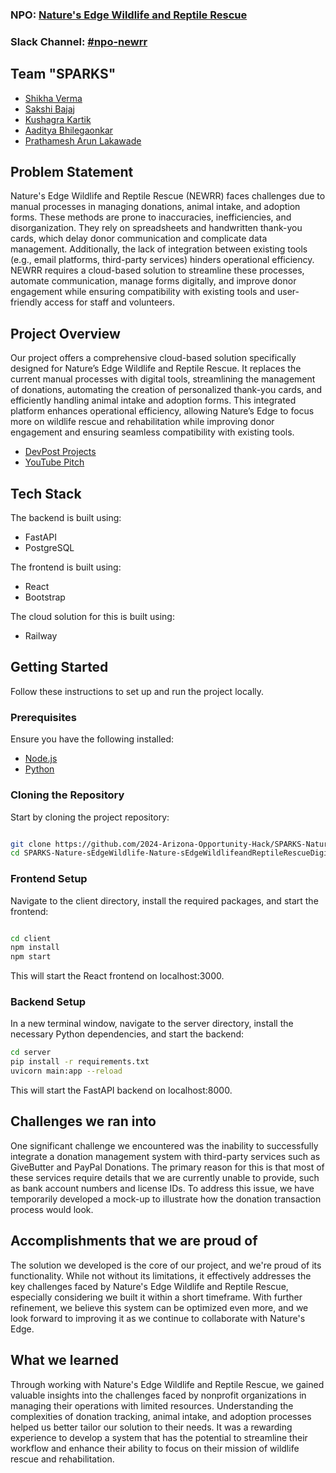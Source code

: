 ### NPO: [Nature's Edge Wildlife and Reptile Rescue](https://www.newrr.org/#donate)
### Slack Channel: [#npo-newrr](https://opportunity-hack.slack.com/archives/C07QT6792DQ)

## Team "SPARKS"
- [Shikha Verma](https://github.com/sverma89asu)
- [Sakshi Bajaj](https://github.com/skshbjj)
- [Kushagra Kartik](https://github.com/Kushagra1480)
- [Aaditya Bhilegaonkar](https://github.com/Aaditya-git)
- [Prathamesh Arun Lakawade](https://github.com/PrathameshLakawade)

## Problem Statement
Nature's Edge Wildlife and Reptile Rescue (NEWRR) faces challenges due to manual processes in managing donations, animal intake, and adoption forms. These methods are prone to inaccuracies, inefficiencies, and disorganization. They rely on spreadsheets and handwritten thank-you cards, which delay donor communication and complicate data management. Additionally, the lack of integration between existing tools (e.g., email platforms, third-party services) hinders operational efficiency. NEWRR requires a cloud-based solution to streamline these processes, automate communication, manage forms digitally, and improve donor engagement while ensuring compatibility with existing tools and user-friendly access for staff and volunteers.

## Project Overview
Our project offers a comprehensive cloud-based solution specifically designed for Nature’s Edge Wildlife and Reptile Rescue. It replaces the current manual processes with digital tools, streamlining the management of donations, automating the creation of personalized thank-you cards, and efficiently handling animal intake and adoption forms. This integrated platform enhances operational efficiency, allowing Nature’s Edge to focus more on wildlife rescue and rehabilitation while improving donor engagement and ensuring seamless compatibility with existing tools.

- [DevPost Projects]([https://devpost.com/submit-to/22174-opportunity-hack-2024-october-asu-tempe-arizona-ohack-dev/manage/submissions](https://devpost.com/software/sparks-c4t8xo))
- [YouTube Pitch](https://youtu.be/-YkzmhClESU)

## Tech Stack
The backend is built using:
- FastAPI
- PostgreSQL

The frontend is built using:
- React
- Bootstrap

The cloud solution for this is built using:
- Railway

## Getting Started
Follow these instructions to set up and run the project locally.

### Prerequisites
Ensure you have the following installed:
-  [Node.js](https://nodejs.org/en/download/package-manager)
-  [Python](https://www.python.org/downloads/)

### Cloning the Repository
Start by cloning the project repository:
```bash

git clone https://github.com/2024-Arizona-Opportunity-Hack/SPARKS-Nature-sEdgeWildlife-Nature-sEdgeWildlifeandReptileRescueDigitalTransformation.git
cd SPARKS-Nature-sEdgeWildlife-Nature-sEdgeWildlifeandReptileRescueDigitalTransformation/
```

### Frontend Setup
Navigate to the client directory, install the required packages, and start the frontend:
```bash

cd client
npm install
npm start
```
This will start the React frontend on localhost:3000.

### Backend Setup
In a new terminal window, navigate to the server directory, install the necessary Python dependencies, and start the backend:
```bash
cd server
pip install -r requirements.txt
uvicorn main:app --reload
```
This will start the FastAPI backend on localhost:8000.

## Challenges we ran into
One significant challenge we encountered was the inability to successfully integrate a donation management system with third-party services such as GiveButter and PayPal Donations. The primary reason for this is that most of these services require details that we are currently unable to provide, such as bank account numbers and license IDs. To address this issue, we have temporarily developed a mock-up to illustrate how the donation transaction process would look.

## Accomplishments that we are proud of
The solution we developed is the core of our project, and we're proud of its functionality. While not without its limitations, it effectively addresses the key challenges faced by Nature's Edge Wildlife and Reptile Rescue, especially considering we built it within a short timeframe. With further refinement, we believe this system can be optimized even more, and we look forward to improving it as we continue to collaborate with Nature's Edge.

## What we learned
Through working with Nature's Edge Wildlife and Reptile Rescue, we gained valuable insights into the challenges faced by nonprofit organizations in managing their operations with limited resources. Understanding the complexities of donation tracking, animal intake, and adoption processes helped us better tailor our solution to their needs. It was a rewarding experience to develop a system that has the potential to streamline their workflow and enhance their ability to focus on their mission of wildlife rescue and rehabilitation.
